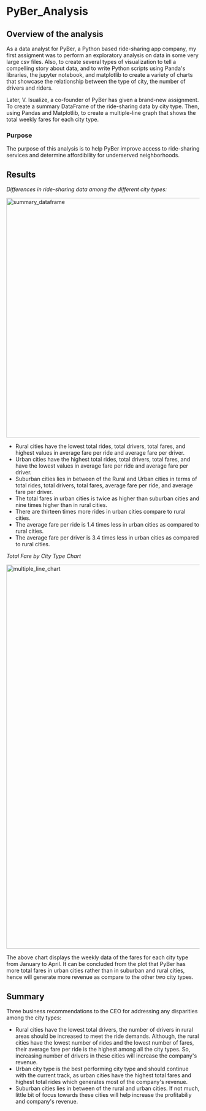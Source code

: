 # PyBer_Analysis

## Overview of the analysis 
As a data analyst for PyBer, a Python based ride-sharing app company, my first assigment was to perform an exploratory analysis on data in some very large csv files. Also, to create several types of visualization to tell a compelling story about data, and to write Python scripts using Panda's libraries, the jupyter notebook, and matplotlib to create a variety of charts that showcase the relationship between the type of city, the number of drivers and riders. 

Later, V. Isualize, a co-founder of PyBer has given a brand-new assignment. To create a summary DataFrame of the ride-sharing data by city type. Then, using Pandas and Matplotlib, to create a multiple-line graph that shows the total weekly fares for each city type.

### Purpose
The purpose of this analysis is to help PyBer improve access to ride-sharing services and determine affordibility for underserved neighborhoods. 

## Results

_Differences in ride-sharing data among the different city types:_

<img width="624" alt="summary_dataframe" src="https://user-images.githubusercontent.com/95826875/151647255-5867fe93-9ae8-4b52-8a81-5f680ef39292.png">

- Rural cities have the lowest total rides, total drivers, total fares, and highest values in average fare per ride and average fare per driver.
- Urban cities have the highest total rides, total drivers, total fares, and have the lowest values in average fare per ride and average fare per driver.
- Suburban cities lies in between of the Rural and Urban cities in terms of total rides, total drivers, total fares, average fare per ride, and average fare per driver.
- The total fares in urban cities is twice as higher than suburban cities and nine times higher than in rural cities.
- There are thirteen times more rides in urban cities compare to rural cities.
- The average fare per ride is 1.4 times less in urban cities as compared to rural cities.
- The average fare per driver is 3.4 times less in urban cities as compared to rural cities.

_Total Fare by City Type Chart_

<img width="1000" alt="multiple_line_chart" src="https://user-images.githubusercontent.com/95826875/151647258-0d2bd776-3615-42fc-84b7-319da033217e.png">

The above chart displays the weekly data of the fares for each city type from January to April. It can be concluded from the plot that PyBer has more total fares in urban cities rather than in suburban and rural cities, hence will generate more revenue as compare to the other two city types.


## Summary

Three business recommendations to the CEO for addressing any disparities among the city types:

- Rural cities have the lowest total drivers, the number of drivers in rural areas should be increased to meet the ride demands. Although, the rural cities have the lowest number of rides and the lowest number of fares, their average fare per ride is the highest among all the city types. So, increasing number of drivers in these cities will increase the company's revenue.
- Urban city type is the best performing city type and should continue with the current track, as urban cities have the highest total fares and highest total rides which generates most of the company's revenue.
- Suburban cities lies in between of the rural and urban cities. If not much, little bit of focus towards these cities will help increase the profitabiliy and company's revenue.
